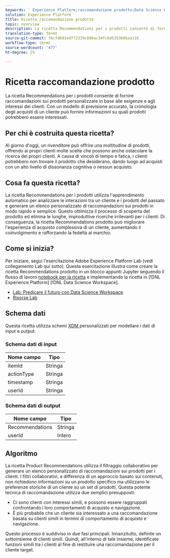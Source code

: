 ```yaml
---
keywords: ' Experience Platform;raccomandazione prodotto;Data Science Workspace;argomenti popolari;ricette;pre-costruire ricetta'
solution: Experience Platform
title: Ricetta raccomandazione prodotto
topic: overview
description: La ricetta Recommendations per i prodotti consente di fornire raccomandazioni sui prodotti personalizzate in base alle esigenze e agli interessi dei clienti. Con un modello di previsione accurato, la cronologia degli acquisti di un cliente può fornire informazioni su quali prodotti potrebbero essere interessati.
translation-type: tm+mt
source-git-commit: f6cfd691ed772339c888ac34fcbd535360baa116
workflow-type: tm+mt
source-wordcount: '477'
ht-degree: 2%

---
```



# Ricetta raccomandazione prodotto

La ricetta Recommendations per i prodotti consente di fornire raccomandazioni sui prodotti personalizzate in base alle esigenze e agli interessi dei clienti. Con un modello di previsione accurato, la cronologia degli acquisti di un cliente può fornire informazioni su quali prodotti potrebbero essere interessati.

## Per chi è costruita questa ricetta?

Al giorno d&#39;oggi, un rivenditore può offrire una moltitudine di prodotti, offrendo ai propri clienti molte scelte che possono anche ostacolare la ricerca dei propri clienti. A causa di vincoli di tempo e fatica, i clienti potrebbero non trovare il prodotto che desiderano, dando luogo ad acquisti con un alto livello di dissonanza cognitiva o nessun acquisto.

## Cosa fa questa ricetta?

La ricetta Recommendations per i prodotti utilizza l&#39;apprendimento automatico per analizzare le interazioni tra un cliente e i prodotti del passato e generare un elenco personalizzato di raccomandazioni sui prodotti in modo rapido e semplice. Questo ottimizza il processo di scoperta del prodotto ed elimina le lunghe, improduttive ricerche irrilevanti per i clienti. Di conseguenza, la ricetta Recommendations prodotto può migliorare l&#39;esperienza di acquisto complessiva di un cliente, aumentando il coinvolgimento e rafforzando la fedeltà al marchio.

## Come si inizia?

Per iniziare, segui l&#39;esercitazione Adobe Experience Platform Lab (vedi collegamento Lab qui sotto). Questa esercitazione illustra come creare la ricetta Recommendations prodotto in un blocco appunti Jupyter seguendo il flusso di lavoro [notebook per la ricetta](../jupyterlab/create-a-recipe.md) e implementando la ricetta in [!DNL Experience Platform] [!DNL Data Science Workspace].

* [Lab: Predicare il futuro con Data Science Workspace](https://expleague.azureedge.net/labs/L777/index.html)
* [Risorse Lab](https://github.com/adobe/experience-platform-dsw-reference/tree/master/Summit/2019/resources)

## Schema dati

Questa ricetta utilizza schemi [XDM ](../../xdm/schema/field-dictionary.md) personalizzati per modellare i dati di input e output:

### Schema dati di input

| Nome campo | Tipo |
--- | ---
| itemId | Stringa |
| actionType | Stringa |
| timestamp | Stringa |
| userId | Stringa |

### Schema dati di output

| Nome campo | Tipo |
--- | ---
| Recommendations | Stringa |
| userId | Intero |

## Algoritmo

La ricetta Product Recommendations utilizza il filtraggio collaborativo per generare un elenco personalizzato di raccomandazioni sui prodotti per i clienti. I filtri collaborativi, a differenza di un approccio basato sui contenuti, non richiedono informazioni su un prodotto specifico ma utilizzano le preferenze storiche di un cliente su un set di prodotti. Questa potente tecnica di raccomandazione utilizza due semplici presupposti:
* Ci sono clienti con interessi simili, e possono essere raggruppati confrontando i loro comportamenti di acquisto e navigazione.
* È più probabile che un cliente sia interessato a una raccomandazione basata su clienti simili in termini di comportamento di acquisto e navigazione.

Questo processo è suddiviso in due fasi principali. Innanzitutto, definite un sottoinsieme di clienti simili. Quindi, all&#39;interno di tale insieme, identificate funzioni simili tra i clienti al fine di restituire una raccomandazione per il cliente target.
